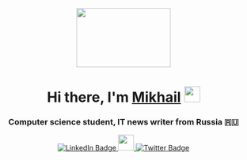 <div id="header" align="center">
  <img src="https://media3.giphy.com/media/v1.Y2lkPTc5MGI3NjExMXplMDR5eG92eXBjcTluMW9ocjFsODZ2dnExOWt0cjR2M2l5dm9xcCZlcD12MV9pbnRlcm5hbF9naWZfYnlfaWQmY3Q9Zw/JqmupuTVZYaQX5s094/giphy.gif" width="190" height="120"/></h1>
</div>
<h1 align="center">Hi there, I'm <a href="https://github.com/Eletsor" target="_blank">Mikhail</a> 
<img src="https://github.com/blackcater/blackcater/raw/main/images/Hi.gif" height="32"/></h1>
<h3 align="center">Computer science student, IT news writer from Russia 🇷🇺</h3> 
<div id="badges" align="center">
  <a href="https://github.com/user-attachments/assets/81942355-48e5-4824-8baa-30a65f52f06a">
    <img src="https://img.shields.io/badge/LinkedIn-blue?style=for-the-badge&logo=linkedin&logoColor=white" alt="LinkedIn Badge"/>
  </a>
  <a href="your-youtube-URL">
    <img src="https://okeygeek.ru/wp-content/uploads/2020/08/telegram-2048x2048.png" height="32 alt="TG Badge"/>
  </a>
  <a href="your-twitter-URL">
    <img src="https://img.shields.io/badge/Twitter-blue?style=for-the-badge&logo=twitter&logoColor=white" alt="Twitter Badge"/>
  </a>
</div>


<!--
**Eletsor/Eletsor** is a ✨ _special_ ✨ repository because its `README.md` (this file) appears on your GitHub profile.

Here are some ideas to get you started:

- 🔭 I’m currently working on ...
- 🌱 I’m currently learning ...
- 👯 I’m looking to collaborate on ...
- 🤔 I’m looking for help with ...
- 💬 Ask me about ...
- 📫 How to reach me: ...
- 😄 Pronouns: ...
- ⚡ Fun fact: ...
-->

